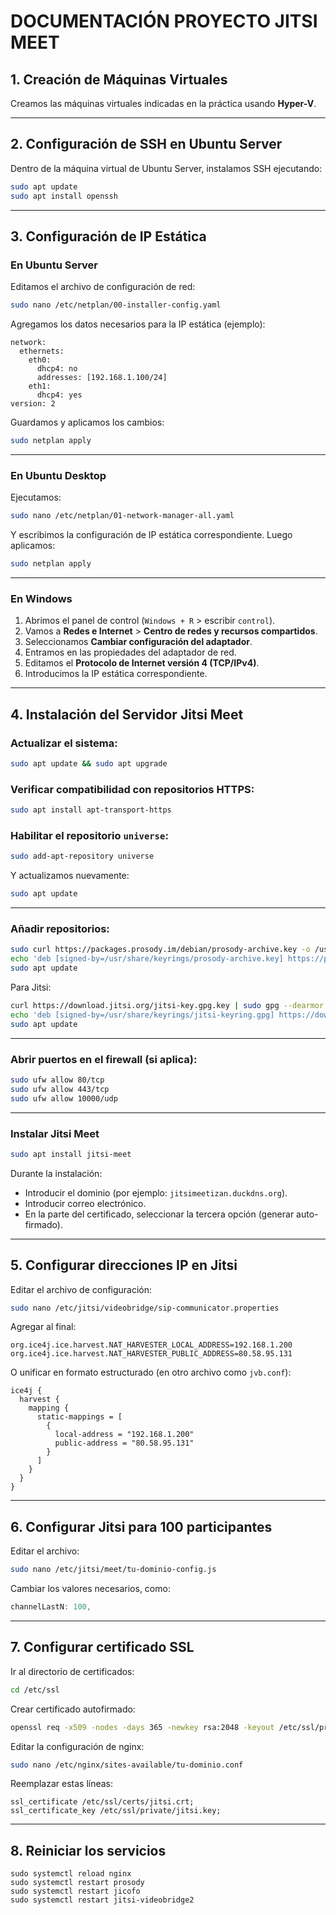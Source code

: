 
# DOCUMENTACIÓN PROYECTO JITSI MEET

## 1. Creación de Máquinas Virtuales

Creamos las máquinas virtuales indicadas en la práctica usando **Hyper-V**.

---

## 2. Configuración de SSH en Ubuntu Server

Dentro de la máquina virtual de Ubuntu Server, instalamos SSH ejecutando:

```bash
sudo apt update
sudo apt install openssh
```

---

## 3. Configuración de IP Estática

### En Ubuntu Server

Editamos el archivo de configuración de red:

```bash
sudo nano /etc/netplan/00-installer-config.yaml
```

Agregamos los datos necesarios para la IP estática (ejemplo):

```
network:
  ethernets:
    eth0:
      dhcp4: no
      addresses: [192.168.1.100/24]
    eth1:
      dhcp4: yes
version: 2
```

Guardamos y aplicamos los cambios:

```bash
sudo netplan apply
```

---

### En Ubuntu Desktop

Ejecutamos:

```bash
sudo nano /etc/netplan/01-network-manager-all.yaml
```

Y escribimos la configuración de IP estática correspondiente. Luego aplicamos:

```bash
sudo netplan apply
```

---

### En Windows

1. Abrimos el panel de control (`Windows + R` > escribir `control`).
2. Vamos a **Redes e Internet** > **Centro de redes y recursos compartidos**.
3. Seleccionamos **Cambiar configuración del adaptador**.
4. Entramos en las propiedades del adaptador de red.
5. Editamos el **Protocolo de Internet versión 4 (TCP/IPv4)**.
6. Introducimos la IP estática correspondiente.

---

## 4. Instalación del Servidor Jitsi Meet

### Actualizar el sistema:

```bash
sudo apt update && sudo apt upgrade
```

### Verificar compatibilidad con repositorios HTTPS:

```bash
sudo apt install apt-transport-https
```

### Habilitar el repositorio `universe`:

```bash
sudo add-apt-repository universe
```

Y actualizamos nuevamente:

```bash
sudo apt update
```

---

### Añadir repositorios:

```bash
sudo curl https://packages.prosody.im/debian/prosody-archive.key -o /usr/share/keyrings/prosody-archive.key
echo 'deb [signed-by=/usr/share/keyrings/prosody-archive.key] https://packages.prosody.im/debian bookworm main' | sudo tee /etc/apt/sources.list.d/prosody.list
sudo apt update
```

Para Jitsi:

```bash
curl https://download.jitsi.org/jitsi-key.gpg.key | sudo gpg --dearmor -o /usr/share/keyrings/jitsi-keyring.gpg
echo 'deb [signed-by=/usr/share/keyrings/jitsi-keyring.gpg] https://download.jitsi.org stable/' | sudo tee /etc/apt/sources.list.d/jitsi-stable.list
sudo apt update
```

---

### Abrir puertos en el firewall (si aplica):

```bash
sudo ufw allow 80/tcp
sudo ufw allow 443/tcp
sudo ufw allow 10000/udp
```

---

### Instalar Jitsi Meet

```bash
sudo apt install jitsi-meet
```

Durante la instalación:

- Introducir el dominio (por ejemplo: `jitsimeetizan.duckdns.org`).
- Introducir correo electrónico.
- En la parte del certificado, seleccionar la tercera opción (generar auto-firmado).

---

## 5. Configurar direcciones IP en Jitsi

Editar el archivo de configuración:

```bash
sudo nano /etc/jitsi/videobridge/sip-communicator.properties
```

Agregar al final:

```
org.ice4j.ice.harvest.NAT_HARVESTER_LOCAL_ADDRESS=192.168.1.200
org.ice4j.ice.harvest.NAT_HARVESTER_PUBLIC_ADDRESS=80.58.95.131
```

O unificar en formato estructurado (en otro archivo como `jvb.conf`):

```hocon
ice4j {
  harvest {
    mapping {
      static-mappings = [
        {
          local-address = "192.168.1.200"
          public-address = "80.58.95.131"
        }
      ]
    }
  }
}
```

---

## 6. Configurar Jitsi para 100 participantes

Editar el archivo:

```bash
sudo nano /etc/jitsi/meet/tu-dominio-config.js
```

Cambiar los valores necesarios, como:

```javascript
channelLastN: 100,
```

---

## 7. Configurar certificado SSL

Ir al directorio de certificados:

```bash
cd /etc/ssl
```

Crear certificado autofirmado:

```bash
openssl req -x509 -nodes -days 365 -newkey rsa:2048 -keyout /etc/ssl/private/jitsi.key -out /etc/ssl/certs/jitsi.crt -subj "/CN=jitsimeetizan.duckdns.org"
```

Editar la configuración de nginx:

```bash
sudo nano /etc/nginx/sites-available/tu-dominio.conf
```

Reemplazar estas líneas:

```nginx
ssl_certificate /etc/ssl/certs/jitsi.crt;
ssl_certificate_key /etc/ssl/private/jitsi.key;
```

---

## 8. Reiniciar los servicios

```
sudo systemctl reload nginx
sudo systemctl restart prosody
sudo systemctl restart jicofo
sudo systemctl restart jitsi-videobridge2
```
